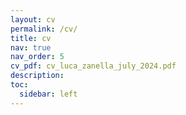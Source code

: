 ```yaml
---
layout: cv
permalink: /cv/
title: cv
nav: true
nav_order: 5
cv_pdf: cv_luca_zanella_july_2024.pdf
description: 
toc:
  sidebar: left
---
```

